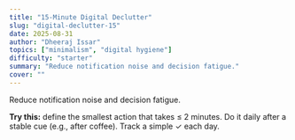 ```yaml
---
title: "15‑Minute Digital Declutter"
slug: "digital-declutter-15"
date: 2025-08-31
author: "Dheeraj Issar"
topics: ["minimalism", "digital hygiene"]
difficulty: "starter"
summary: "Reduce notification noise and decision fatigue."
cover: ""
---
```


Reduce notification noise and decision fatigue.

**Try this:** define the smallest action that takes ≤ 2 minutes. Do it daily after a stable cue (e.g., after coffee). Track a simple ✓ each day.
